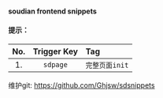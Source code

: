 #### soudian frontend snippets
#### 提示：

|No. |  Trigger Key | Tag|
|:------:|:--------------:|:--------|
|1. | `sdpage`| `完整页面init`|



维护git:  https://github.com/Ghjsw/sdsnippets
